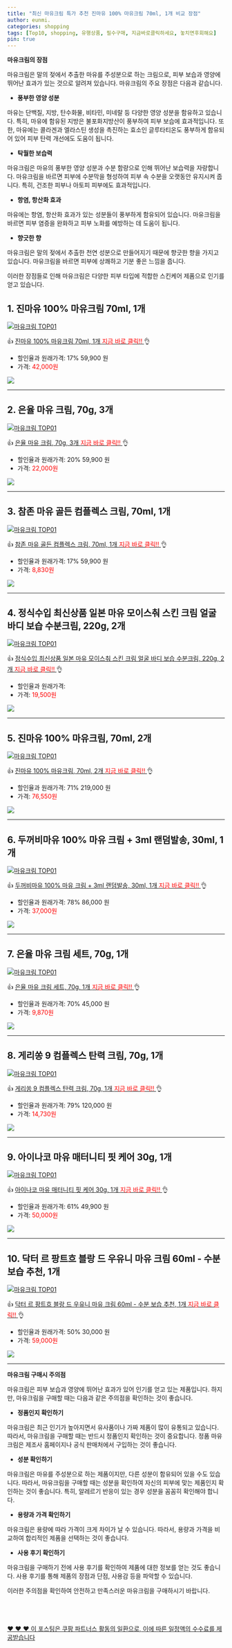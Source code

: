 ```yaml
---
title: "최신 마유크림 특가 추천 진마유 100% 마유크림 70ml, 1개 비교 장점"
author: eunmi.
categories: shopping
tags: [Top10, shopping, 유행상품, 필수구매, 지금바로클릭하세요, 놓치면후회해요]
pin: true
---
```

**마유크림의 장점**

마유크림은 말의 젖에서 추출한 마유를 주성분으로 하는 크림으로, 피부 보습과 영양에 뛰어난 효과가 있는 것으로 알려져 있습니다. 마유크림의 주요 장점은 다음과 같습니다.

* **풍부한 영양 성분**

마유는 단백질, 지방, 탄수화물, 비타민, 미네랄 등 다양한 영양 성분을 함유하고 있습니다. 특히, 마유에 함유된 지방은 불포화지방산이 풍부하여 피부 보습에 효과적입니다. 또한, 마유에는 콜라겐과 엘라스틴 생성을 촉진하는 효소인 글루타티온도 풍부하게 함유되어 있어 피부 탄력 개선에도 도움이 됩니다.

* **탁월한 보습력**

마유크림은 마유의 풍부한 영양 성분과 수분 함량으로 인해 뛰어난 보습력을 자랑합니다. 마유크림을 바르면 피부에 수분막을 형성하여 피부 속 수분을 오랫동안 유지시켜 줍니다. 특히, 건조한 피부나 아토피 피부에도 효과적입니다.

* **항염, 항산화 효과**

마유에는 항염, 항산화 효과가 있는 성분들이 풍부하게 함유되어 있습니다. 마유크림을 바르면 피부 염증을 완화하고 피부 노화를 예방하는 데 도움이 됩니다.

* **향긋한 향**

마유크림은 말의 젖에서 추출한 천연 성분으로 만들어지기 때문에 향긋한 향을 가지고 있습니다. 마유크림을 바르면 피부에 상쾌하고 기분 좋은 느낌을 줍니다.

이러한 장점들로 인해 마유크림은 다양한 피부 타입에 적합한 스킨케어 제품으로 인기를 얻고 있습니다.

   

## 1. 진마유 100% 마유크림 70ml, 1개

[![마유크림 TOP01](https://thumbnail8.coupangcdn.com/thumbnails/remote/230x230ex/image/retail/images/2021/04/22/13/8/1226a469-1bf0-4f3a-9bfa-be7a9af8a261.jpg)](https://link.coupang.com/re/AFFSDP?lptag=AF3617701&subid=GithubCoopas&pageKey=5392791749&traceid=V0-153&itemId=8046924574&vendorItemId=75335491833)


👍 [진마유 100% 마유크림 70ml, 1개 <font color=red> 지금 바로 클릭!! </font> ](https://link.coupang.com/re/AFFSDP?lptag=AF3617701&subid=GithubCoopas&pageKey=5392791749&traceid=V0-153&itemId=8046924574&vendorItemId=75335491833) 👌 


- 할인율과 원래가격: 17%  59,900   원
- 가격: <span style='color:red'>42,000원</span>

[![](/discount_price.png)](https://link.coupang.com/re/AFFSDP?lptag=AF3617701&subid=GithubCoopas&pageKey=5392791749&traceid=V0-153&itemId=8046924574&vendorItemId=75335491833)

---


   

## 2. 은율 마유 크림, 70g, 3개

[![마유크림 TOP01](https://thumbnail8.coupangcdn.com/thumbnails/remote/230x230ex/image/retail/images/5658073043691964-05063f65-1a9f-49dd-a1c7-8bff7ed04d35.jpg)](https://link.coupang.com/re/AFFSDP?lptag=AF3617701&subid=GithubCoopas&pageKey=2500167&traceid=V0-153&itemId=11514080&vendorItemId=3017395378)


👍 [은율 마유 크림, 70g, 3개 <font color=red> 지금 바로 클릭!! </font> ](https://link.coupang.com/re/AFFSDP?lptag=AF3617701&subid=GithubCoopas&pageKey=2500167&traceid=V0-153&itemId=11514080&vendorItemId=3017395378) 👌 


- 할인율과 원래가격: 20%  59,900   원
- 가격: <span style='color:red'>22,000원</span>

[![](/discount_price.png)](https://link.coupang.com/re/AFFSDP?lptag=AF3617701&subid=GithubCoopas&pageKey=2500167&traceid=V0-153&itemId=11514080&vendorItemId=3017395378)

---


   

## 3. 참존 마유 골든 컴플렉스 크림, 70ml, 1개

[![마유크림 TOP01](https://thumbnail10.coupangcdn.com/thumbnails/remote/230x230ex/image/retail/images/2020/06/02/14/4/2276fcc7-8c0d-4230-b3d2-4d016daa90ae.jpg)](https://link.coupang.com/re/AFFSDP?lptag=AF3617701&subid=GithubCoopas&pageKey=7385218957&traceid=V0-153&itemId=17909246888&vendorItemId=70807445511)


👍 [참존 마유 골든 컴플렉스 크림, 70ml, 1개 <font color=red> 지금 바로 클릭!! </font> ](https://link.coupang.com/re/AFFSDP?lptag=AF3617701&subid=GithubCoopas&pageKey=7385218957&traceid=V0-153&itemId=17909246888&vendorItemId=70807445511) 👌 


- 할인율과 원래가격: 17%  59,900   원
- 가격: <span style='color:red'>8,830원</span>

[![](/discount_price.png)](https://link.coupang.com/re/AFFSDP?lptag=AF3617701&subid=GithubCoopas&pageKey=7385218957&traceid=V0-153&itemId=17909246888&vendorItemId=70807445511)

---


   

## 4. 정식수입 최신상품 일본 마유 모이스춰 스킨 크림 얼굴 바디 보습 수분크림, 220g, 2개

[![마유크림 TOP01](https://thumbnail8.coupangcdn.com/thumbnails/remote/230x230ex/image/vendor_inventory/73c9/c41d7612b7c03b444970c7e2d7cd514fd7f6dfbcf9ce858ded1e7c1e3722.jpg)](https://link.coupang.com/re/AFFSDP?lptag=AF3617701&subid=GithubCoopas&pageKey=335777318&traceid=V0-153&itemId=1071412161&vendorItemId=85811084611)


👍 [정식수입 최신상품 일본 마유 모이스춰 스킨 크림 얼굴 바디 보습 수분크림, 220g, 2개 <font color=red> 지금 바로 클릭!! </font> ](https://link.coupang.com/re/AFFSDP?lptag=AF3617701&subid=GithubCoopas&pageKey=335777318&traceid=V0-153&itemId=1071412161&vendorItemId=85811084611) 👌 


- 할인율과 원래가격: 
- 가격: <span style='color:red'>19,500원</span>

[![](/discount_price.png)](https://link.coupang.com/re/AFFSDP?lptag=AF3617701&subid=GithubCoopas&pageKey=335777318&traceid=V0-153&itemId=1071412161&vendorItemId=85811084611)

---


   

## 5. 진마유 100% 마유크림, 70ml, 2개

[![마유크림 TOP01](https://thumbnail9.coupangcdn.com/thumbnails/remote/230x230ex/image/rs_quotation_api/wxg77hwt/a7047e773edd4247842119a6b37e1b83.jpg)](https://link.coupang.com/re/AFFSDP?lptag=AF3617701&subid=GithubCoopas&pageKey=5392791749&traceid=V0-153&itemId=8648089416&vendorItemId=75935299617)


👍 [진마유 100% 마유크림, 70ml, 2개 <font color=red> 지금 바로 클릭!! </font> ](https://link.coupang.com/re/AFFSDP?lptag=AF3617701&subid=GithubCoopas&pageKey=5392791749&traceid=V0-153&itemId=8648089416&vendorItemId=75935299617) 👌 


- 할인율과 원래가격: 71%  219,000   원
- 가격: <span style='color:red'>76,550원</span>

[![](/discount_price.png)](https://link.coupang.com/re/AFFSDP?lptag=AF3617701&subid=GithubCoopas&pageKey=5392791749&traceid=V0-153&itemId=8648089416&vendorItemId=75935299617)

---


   

## 6. 두꺼비마유 100% 마유 크림 + 3ml 랜덤발송, 30ml, 1개

[![마유크림 TOP01](https://thumbnail7.coupangcdn.com/thumbnails/remote/230x230ex/image/retail/images/8414533503447946-5b6315e9-9c97-4bc4-971e-605f4548771d.jpg)](https://link.coupang.com/re/AFFSDP?lptag=AF3617701&subid=GithubCoopas&pageKey=5926462847&traceid=V0-153&itemId=10518413658&vendorItemId=77800017727)


👍 [두꺼비마유 100% 마유 크림 + 3ml 랜덤발송, 30ml, 1개 <font color=red> 지금 바로 클릭!! </font> ](https://link.coupang.com/re/AFFSDP?lptag=AF3617701&subid=GithubCoopas&pageKey=5926462847&traceid=V0-153&itemId=10518413658&vendorItemId=77800017727) 👌 


- 할인율과 원래가격: 78%  86,000   원
- 가격: <span style='color:red'>37,000원</span>

[![](/discount_price.png)](https://link.coupang.com/re/AFFSDP?lptag=AF3617701&subid=GithubCoopas&pageKey=5926462847&traceid=V0-153&itemId=10518413658&vendorItemId=77800017727)

---


   

## 7. 은율 마유 크림 세트, 70g, 1개

[![마유크림 TOP01](https://thumbnail6.coupangcdn.com/thumbnails/remote/230x230ex/image/product/image/vendoritem/2019/06/19/3000271627/f378a2c0-3c3d-43db-a0d4-0b8041e5e3cf.jpg)](https://link.coupang.com/re/AFFSDP?lptag=AF3617701&subid=GithubCoopas&pageKey=2500167&traceid=V0-153&itemId=365064&vendorItemId=77640298511)


👍 [은율 마유 크림 세트, 70g, 1개 <font color=red> 지금 바로 클릭!! </font> ](https://link.coupang.com/re/AFFSDP?lptag=AF3617701&subid=GithubCoopas&pageKey=2500167&traceid=V0-153&itemId=365064&vendorItemId=77640298511) 👌 


- 할인율과 원래가격: 70%  45,000   원
- 가격: <span style='color:red'>9,870원</span>

[![](/discount_price.png)](https://link.coupang.com/re/AFFSDP?lptag=AF3617701&subid=GithubCoopas&pageKey=2500167&traceid=V0-153&itemId=365064&vendorItemId=77640298511)

---


   

## 8. 게리쏭 9 컴플렉스 탄력 크림, 70g, 1개

[![마유크림 TOP01](https://thumbnail8.coupangcdn.com/thumbnails/remote/230x230ex/image/vendor_inventory/6651/36d3fb4a0eb453fc6a2f26f411b3b56f766175d30496ee03a95989998ad7.jpg)](https://link.coupang.com/re/AFFSDP?lptag=AF3617701&subid=GithubCoopas&pageKey=4876075228&traceid=V0-153&itemId=917175884&vendorItemId=5534053668)


👍 [게리쏭 9 컴플렉스 탄력 크림, 70g, 1개 <font color=red> 지금 바로 클릭!! </font> ](https://link.coupang.com/re/AFFSDP?lptag=AF3617701&subid=GithubCoopas&pageKey=4876075228&traceid=V0-153&itemId=917175884&vendorItemId=5534053668) 👌 


- 할인율과 원래가격: 79%  120,000   원
- 가격: <span style='color:red'>14,730원</span>

[![](/discount_price.png)](https://link.coupang.com/re/AFFSDP?lptag=AF3617701&subid=GithubCoopas&pageKey=4876075228&traceid=V0-153&itemId=917175884&vendorItemId=5534053668)

---


   

## 9. 아이나코 마유 매터니티 핏 케어 30g, 1개

[![마유크림 TOP01](https://thumbnail10.coupangcdn.com/thumbnails/remote/230x230ex/image/vendor_inventory/0d55/e9c66b1e031655dbd8757b0da4943781bb3138078ccccc2449bb93e2b6e3.jpg)](https://link.coupang.com/re/AFFSDP?lptag=AF3617701&subid=GithubCoopas&pageKey=7515703531&traceid=V0-153&itemId=19702185419&vendorItemId=76147049307)


👍 [아이나코 마유 매터니티 핏 케어 30g, 1개 <font color=red> 지금 바로 클릭!! </font> ](https://link.coupang.com/re/AFFSDP?lptag=AF3617701&subid=GithubCoopas&pageKey=7515703531&traceid=V0-153&itemId=19702185419&vendorItemId=76147049307) 👌 


- 할인율과 원래가격: 61%  49,900   원
- 가격: <span style='color:red'>50,000원</span>

[![](/discount_price.png)](https://link.coupang.com/re/AFFSDP?lptag=AF3617701&subid=GithubCoopas&pageKey=7515703531&traceid=V0-153&itemId=19702185419&vendorItemId=76147049307)

---


   

## 10. 닥터 르 팡트흐 블랑 드 우유니 마유 크림 60ml - 수분 보습 추천, 1개

[![마유크림 TOP01](https://thumbnail8.coupangcdn.com/thumbnails/remote/230x230ex/image/vendor_inventory/c25d/37a55c140faae57ba2ddacdb21cd7ac83c0f5a406f2c4da92d1ad5ff7cfc.png)](https://link.coupang.com/re/AFFSDP?lptag=AF3617701&subid=GithubCoopas&pageKey=7335163456&traceid=V0-153&itemId=18840433030&vendorItemId=79126036698)


👍 [닥터 르 팡트흐 블랑 드 우유니 마유 크림 60ml - 수분 보습 추천, 1개 <font color=red> 지금 바로 클릭!! </font> ](https://link.coupang.com/re/AFFSDP?lptag=AF3617701&subid=GithubCoopas&pageKey=7335163456&traceid=V0-153&itemId=18840433030&vendorItemId=79126036698) 👌 


- 할인율과 원래가격: 50%  30,000   원
- 가격: <span style='color:red'>59,000원</span>

[![](/discount_price.png)](https://link.coupang.com/re/AFFSDP?lptag=AF3617701&subid=GithubCoopas&pageKey=7335163456&traceid=V0-153&itemId=18840433030&vendorItemId=79126036698)

---
**마유크림 구매시 주의점**

마유크림은 피부 보습과 영양에 뛰어난 효과가 있어 인기를 얻고 있는 제품입니다. 하지만, 마유크림을 구매할 때는 다음과 같은 주의점을 확인하는 것이 좋습니다.

* **정품인지 확인하기**

마유크림은 최근 인기가 높아지면서 유사품이나 가짜 제품이 많이 유통되고 있습니다. 따라서, 마유크림을 구매할 때는 반드시 정품인지 확인하는 것이 중요합니다. 정품 마유크림은 제조사 홈페이지나 공식 판매처에서 구입하는 것이 좋습니다.

* **성분 확인하기**

마유크림은 마유를 주성분으로 하는 제품이지만, 다른 성분이 함유되어 있을 수도 있습니다. 따라서, 마유크림을 구매할 때는 성분을 확인하여 자신의 피부에 맞는 제품인지 확인하는 것이 좋습니다. 특히, 알레르기 반응이 있는 경우 성분을 꼼꼼히 확인해야 합니다.

* **용량과 가격 확인하기**

마유크림은 용량에 따라 가격이 크게 차이가 날 수 있습니다. 따라서, 용량과 가격을 비교하여 합리적인 제품을 선택하는 것이 좋습니다.

* **사용 후기 확인하기**

마유크림을 구매하기 전에 사용 후기를 확인하여 제품에 대한 정보를 얻는 것도 좋습니다. 사용 후기를 통해 제품의 장점과 단점, 사용감 등을 파악할 수 있습니다.

이러한 주의점을 확인하여 안전하고 만족스러운 마유크림을 구매하시기 바랍니다.<br><br><br><br><br> [ ❤ ❤ ❤ 이 포스팅은 쿠팡 파트너스 활동의 일환으로, 이에 따른 일정액의 수수료를 제공받습니다](https://link.coupang.com/a/bcEFyh)